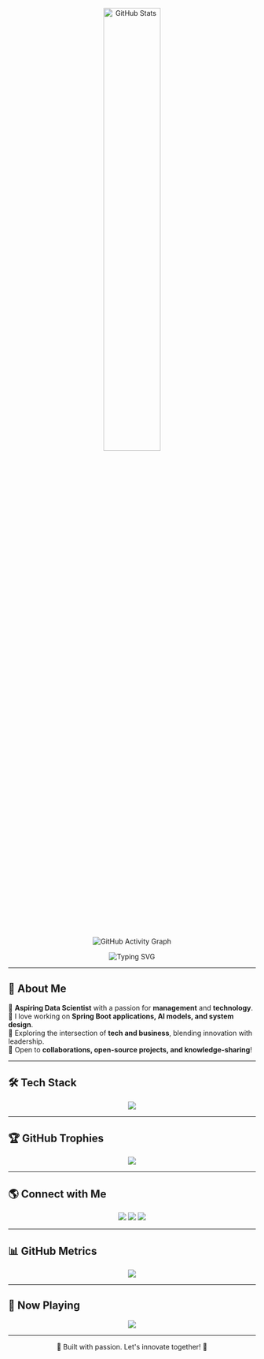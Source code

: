 

<p align="center">
    <img src="https://github-readme-stats.vercel.app/api?username=ayanpandey27&show_icons=true&theme=tokyonight&hide_border=true&count_private=true" width="48%" alt="GitHub Stats" />
</p>

<p align="center">
    <img src="https://github-readme-activity-graph.vercel.app/graph?username=ayanpandey27&theme=tokyo-night&bg_color=0d1117&color=00ffee&line=00ffee&point=ffffff&hide_border=true" alt="GitHub Activity Graph" />
</p>

<p align="center">
    <img src="https://readme-typing-svg.herokuapp.com/?color=00ffee&center=true&vCenter=true&width=500&lines=Data+Science+Enthusiast;Aspiring+Manager;Spring+Boot+Developer;Tech+Explorer" alt="Typing SVG" />
</p>

---

## 🚀 About Me
🔹 **Aspiring Data Scientist** with a passion for **management** and **technology**.  
🔹 I love working on **Spring Boot applications, AI models, and system design**.  
🔹 Exploring the intersection of **tech and business**, blending innovation with leadership.  
🔹 Open to **collaborations, open-source projects, and knowledge-sharing**!

---

## 🛠️ Tech Stack
<p align="center">
    <img src="https://skillicons.dev/icons?i=java,spring,python,js,nodejs,mysql,postgres,docker,kubernetes,redis,rabbitmq,aws,git,github&theme=dark" />
</p>

---

## 🏆 GitHub Trophies
<p align="center">
    <img src="https://github-profile-trophy.vercel.app/?username=ayancodehub&theme=tokyonight&no-frame=true&no-bg=true&column=7" />
</p>

---

## 🌎 Connect with Me
<p align="center">
    <a href="https://github.com/ayancodehub"><img src="https://img.shields.io/badge/GitHub-000?style=for-the-badge&logo=github&logoColor=white" /></a>
    <a href="mailto:ayanduttpandey@gmail.com"><img src="https://img.shields.io/badge/Email-00ffee?style=for-the-badge&logo=gmail&logoColor=black" /></a>
    <a href="https://www.linkedin.com/in/ayan-dutt-pandey-74611621b/"><img src="https://img.shields.io/badge/LinkedIn-0077b5?style=for-the-badge&logo=linkedin&logoColor=white" /></a>
</p>

---

## 📊 GitHub Metrics
<p align="center">
    <img src="https://github-profile-summary-cards.vercel.app/api/cards/profile-details?username=ayancodehub&theme=tokyonight" />
</p>

---

## 🎵 Now Playing
<p align="center">
    <img src="https://spotify-github-profile.vercel.app/api/view?uid=your_spotify_id&cover_image=true&theme=default&show_offline=true&background_color=0d1117&interchange=true&bar_color=00ffee&bar_color_cover=false" />
</p>

---

<p align="center">💙 Built with passion. Let's innovate together! 🚀</p>
